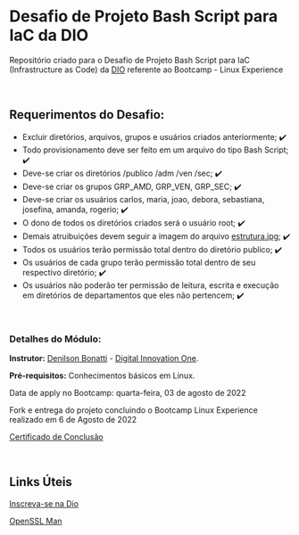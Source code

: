 # Desafio de Projeto Bash Script para IaC da DIO
Repositório criado para o Desafio de Projeto Bash Script para IaC (Infrastructure as Code) da [DIO](https://web.dio.me/) referente ao Bootcamp - Linux Experience

<br />

## Requerimentos do Desafio:
- Excluir diretórios, arquivos, grupos e usuários criados anteriormente; :heavy_check_mark:
- Todo provisionamento deve ser feito em um arquivo do tipo Bash Script; :heavy_check_mark:
- Deve-se criar os diretórios /publico /adm /ven /sec; :heavy_check_mark:
- Deve-se criar os grupos GRP_AMD, GRP_VEN, GRP_SEC; :heavy_check_mark:
- Deve-se criar os usuários carlos, maria, joao, debora, sebastiana, josefina, amanda, rogerio; :heavy_check_mark:
- O dono de todos os diretórios criados será o usuário root; :heavy_check_mark:
- Demais atruibuições devem seguir a imagem do arquivo [estrutura.jpg](https://github.com/byalexandrepedrosa/dio-desafio-linux-projeto1-iac/blob/main/estrutura.jpg); :heavy_check_mark:
- Todos os usuários terão permissão total dentro do diretório publico; :heavy_check_mark:
- Os usuários de cada grupo terão permissão total dentro de seu respectivo diretório; :heavy_check_mark:
- Os usuários não poderão ter permissão de leitura, escrita e execução em diretórios de departamentos que eles não pertencem; :heavy_check_mark:

<br />

### Detalhes do Módulo:

**Instrutor:** [Denilson Bonatti](https://www.linkedin.com/in/denilsonbonatti/) - [Digital Innovation One](https://web.dio.me/).

**Pré-requisitos:** Conhecimentos básicos em Linux.

Data de apply no Bootcamp: quarta-feira, 03 de agosto de 2022

Fork e entrega do projeto concluindo o Bootcamp Linux Experience realizado em 6 de Agosto de 2022

[Certificado de Conclusão](https://www.dio.me/certificate/A050E678)

<br />

## Links Úteis

[Inscreva-se na Dio](https://dio.me/sign-up?ref=M87RWQPGJO)

[OpenSSL Man](https://www.openssl.org/docs/man3.0/man1/openssl-passwd.html)
